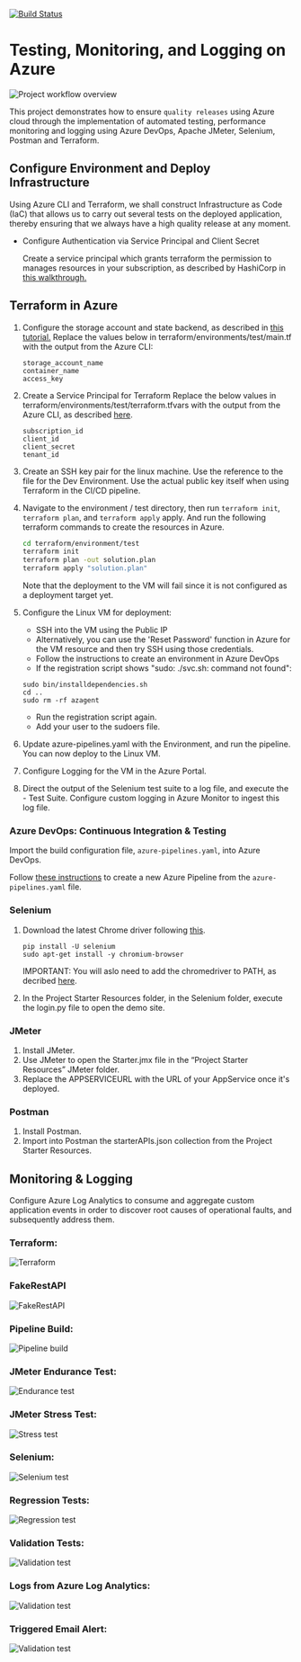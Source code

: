 [![Build Status](https://dev.azure.com/kehindealimi/QualityReleases/_apis/build/status/mudathirlawal.testing-monitoring-and-logging-on-azure?branchName=ops)](https://dev.azure.com/kehindealimi/QualityReleases/_build/latest?definitionId=2&branchName=ops)

# Testing, Monitoring, and Logging on Azure

![Project workflow overview](workflow-clips/11_project_overview.png)

This project demonstrates how to ensure `quality releases` using Azure cloud through the implementation of automated testing, performance monitoring and logging using Azure DevOps, Apache JMeter, Selenium, Postman and Terraform.

## Configure Environment and Deploy Infrastructure
Using Azure CLI and Terraform, we shall construct Infrastructure as Code (IaC) that allows us to carry out several tests on the deployed application, thereby ensuring that we always have a high quality release at any moment. 

- Configure Authentication via Service Principal and Client Secret

  Create a service principal which grants terraform the permission to manages resources in your subscription, as described by HashiCorp in [this walkthrough.](https://registry.terraform.io/providers/hashicorp/azurerm/latest/docs/guides/service_principal_client_secret)

## Terraform in Azure

1. Configure the storage account and state backend, as described in [this tutorial.](https://docs.microsoft.com/en-us/azure/developer/terraform/store-state-in-azure-storage) Replace the values below in terraform/environments/test/main.tf with the output from the Azure CLI:

    ```
    storage_account_name
    container_name
    access_key
    ```

2. Create a Service Principal for Terraform Replace the below values in terraform/environments/test/terraform.tfvars with the output from the Azure CLI, as described [here](https://registry.terraform.io/providers/hashicorp/azurerm/latest/docs/guides/service_principal_client_secret).

    ```
    subscription_id
    client_id
    client_secret
    tenant_id
    ```

3. Create an SSH key pair for the linux machine. Use the reference to the file for the Dev Environment. Use the actual public key itself when using Terraform in the CI/CD pipeline.

4. Navigate to the environment / test directory, then run `terraform init`, `terraform plan`, and `terraform apply` apply. And run the following terraform commands to create the resources in Azure.

    ```bash
    cd terraform/environment/test
    terraform init
    terraform plan -out solution.plan
    terraform apply "solution.plan"
    ```
    Note that the deployment to the VM will fail since it is not configured as a deployment target yet.

5. Configure the Linux VM for deployment:

    - SSH into the VM using the Public IP
    - Alternatively, you can use the 'Reset Password' function in Azure for the VM resource and then try SSH using those credentials.
    - Follow the instructions to create an environment in Azure DevOps
    - If the registration script shows "sudo: ./svc.sh: command not found":

    ```
    sudo bin/installdependencies.sh
    cd ..
    sudo rm -rf azagent
    ```
    - Run the registration script again.
    - Add your user to the sudoers file.

6. Update azure-pipelines.yaml with the Environment, and run the pipeline. You can now deploy to the Linux VM.
7. Configure Logging for the VM in the Azure Portal.

8. Direct the output of the Selenium test suite to a log file, and execute the - Test Suite. Configure custom logging in Azure Monitor to ingest this log file.

### Azure DevOps: Continuous Integration & Testing

Import the build configuration file, `azure-pipelines.yaml`, into Azure DevOps.

Follow [these instructions](https://docs.microsoft.com/en-us/azure/devops/pipelines/create-first-pipeline?view=azure-devops&tabs=java%2Ctfs-2018-2%2Cbrowser) to create a new Azure Pipeline from the `azure-pipelines.yaml` file. 

### Selenium

1. Download the latest Chrome driver following [this](https://docs.microsoft.com/en-us/azure/devops/pipelines/create-first-pipeline?view=azure-devops&tabs=java%2Ctfs-2018-2%2Cbrowser). 

    ```
    pip install -U selenium
    sudo apt-get install -y chromium-browser
    ```

    IMPORTANT: You will aslo need to add the chromedriver to PATH, as decribed [here](https://sites.google.com/a/chromium.org/chromedriver/getting-started). 

2. In the Project Starter Resources folder, in the Selenium folder, execute the login.py file to open the demo site.

### JMeter

1. Install JMeter.
2. Use JMeter to open the Starter.jmx file in the “Project Starter Resources” JMeter folder.
3. Replace the APPSERVICEURL with the URL of your AppService once it's deployed.

### Postman

1. Install Postman.
2. Import into Postman the starterAPIs.json collection from the Project Starter Resources.

## Monitoring & Logging
Configure Azure Log Analytics to consume and aggregate custom application events in order to discover root causes of operational faults, and subsequently address them.

### Terraform:
![Terraform](workflow-clips/1_terraform_output_in_pipeline.png)

### FakeRestAPI
![FakeRestAPI](workflow-clips/2_deployed_fakerestapi.png)

### Pipeline Build:
![Pipeline build](workflow-clips/3_successful_execution_of_pipeline.png)

### JMeter Endurance Test:                                                                       
![Endurance test](workflow-clips/4_jmeter_endurance_test.png)

### JMeter Stress Test:
![Stress test](workflow-clips/5_jmeter_stress_test.png)

### Selenium:
![Selenium test](workflow-clips/6_selenium_tests.png)

### Regression Tests:
![Regression test](workflow-clips/7_regression_tests.png)

### Validation Tests:
![Validation test](workflow-clips/8_validation_tests.png)

### Logs from Azure Log Analytics:
![Validation test](workflow-clips/9_azure_log_analytics_logs.png)

### Triggered Email Alert:
![Validation test](workflow-clips/10_triggered_email_alert.png)
